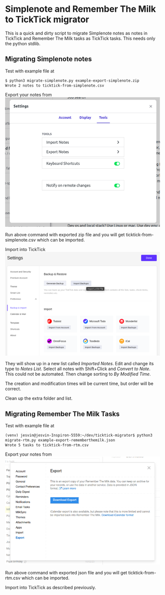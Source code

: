 # Simplenote and Remember The Milk to TickTick migrator

This is a quick and dirty script to migrate Simplenote notes as notes in TickTick and Remember The Milk tasks as TickTick tasks. This needs only the python stdlib. 

## Migrating Simplenote notes

Test with example file at

```shell
$ python3 migrate-simplenote.py example-export-simplenote.zip
Wrote 2 notes to ticktick-from-simplenote.csv
```

Export your notes from
![Exporting Simplenote](docs/export-simplenote.png?raw=true "Exporting Simplenote")

Run above command with exported zip file and you will get ticktick-from-simplenote.csv which can be imported.

Import into TickTick
![Importing in TickTick](docs/import-ticktick.png?raw=true "Importing in TickTick")

They will show up in a new list called *Imported Notes*. Edit and change its type to *Notes List*. Select all notes with Shift+Click and *Convert to Note*. This could not be automated. Then change sorting to *By Modified Time*.

The creation and modification times will be current time, but order will be correct.

Clean up the extra folder and list.

## Migrating Remember The Milk Tasks

Test with example file at

```shell
(venv) jesvin@jesvin-Inspiron-5559:~/dev/ticktick-migrator$ python3 migrate-rtm.py example-export-rememberthemilk.json
Wrote 5 tasks to ticktick-from-rtm.csv
```

Export your notes from
![Exporting RTM](docs/export-rtm.png?raw=true "Exporting RTM")

Run above command with exported json file and you will get ticktick-from-rtm.csv which can be imported.

Import into TickTick as described previously.